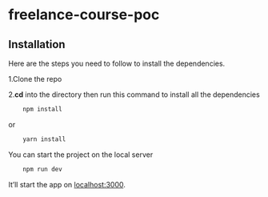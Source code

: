 # freelance-course-poc

## Installation

Here are the steps you need to follow to install the dependencies.

1.Clone the repo

2.**cd** into the directory then run this command to install all the dependencies
    
```bash
    npm install
```
    
or
    
```bash
    yarn install
 ```


You can start the project on the local server
    
```bash
    npm run dev
 ```

It’ll start the app on [localhost:3000](http://localhost:3000). 
